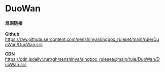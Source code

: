 # DuoWan

#### 规则链接

**Github**
https://raw.githubusercontent.com/senshinya/singbox_ruleset/main/rule/DuoWan/DuoWan.srs

**CDN**
https://cdn.jsdelivr.net/gh/senshinya/singbox_ruleset@main/rule/DuoWan/DuoWan.srs